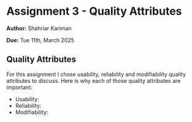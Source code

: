 # Assignment 3 - Quality Attributes

**Author:** Shahriar Kariman

**Due:** Tue 11th, March 2025

## Quality Attributes

For this assignment I chose usability, reliability and modifiability quality attributes to discuss. Here is why each of those quality attributes are important:

- Usability:
- Reliability:
- Modifiability:
